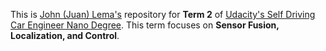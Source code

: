 This is [John (Juan) Lema's](https://www.linkedin.com/in/juanlema/) repository for **Term 2** of [Udacity's Self Driving Car Engineer Nano Degree](https://www.udacity.com/course/self-driving-car-engineer-nanodegree--nd013).
This term focuses on **Sensor Fusion, Localization, and Control**.
